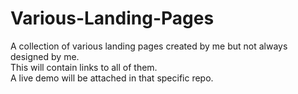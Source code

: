 # Various-Landing-Pages
A collection of various landing pages created by me but not always designed by me.<br/>
This will contain links to all of them. <br/>
A live demo will be attached in that specific repo.

